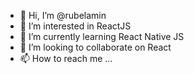 - 👋 Hi, I’m @rubelamin
- 👀 I’m interested in ReactJS
- 🌱 I’m currently learning React Native JS
- 💞️ I’m looking to collaborate on React
- 📫 How to reach me ...

<!---
rubelamin/rubelamin is a ✨ special ✨ repository because its `README.md` (this file) appears on your GitHub profile.
You can click the Preview link to take a look at your changes.
--->
